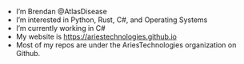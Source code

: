 - I’m Brendan @AtlasDisease
- I’m interested in Python, Rust, C#, and Operating Systems
- I’m currently working in C#
- My website is https://ariestechnologies.github.io
- Most of my repos are under the AriesTechnologies organization on Github.
